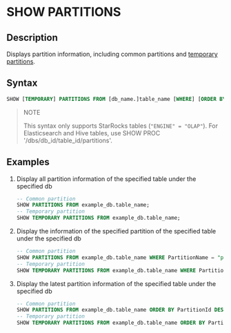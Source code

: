# SHOW PARTITIONS

## Description

Displays partition information, including common partitions and [temporary partitions](../../../table_design/Temporary_partition.md).

## Syntax

```sql
SHOW [TEMPORARY] PARTITIONS FROM [db_name.]table_name [WHERE] [ORDER BY] [LIMIT]
```

> NOTE
>
> This syntax only supports StarRocks tables (`"ENGINE" = "OLAP"`). For Elasticsearch and Hive tables, use SHOW PROC '/dbs/db_id/table_id/partitions'.

## Examples

1. Display all partition information of the specified table under the specified db

    ```sql
    -- Common partition
    SHOW PARTITIONS FROM example_db.table_name;
    -- Temporary partition
    SHOW TEMPORARY PARTITIONS FROM example_db.table_name;
    ```

2. Display the information of the specified partition of the specified table under the specified db

    ```sql
    -- Common partition
    SHOW PARTITIONS FROM example_db.table_name WHERE PartitionName = "p1";
    -- Temporary partition
    SHOW TEMPORARY PARTITIONS FROM example_db.table_name WHERE PartitionName = "p1";
    ```

3. Display the latest partition information of the specified table under the specified db

    ```sql
    -- Common partition
    SHOW PARTITIONS FROM example_db.table_name ORDER BY PartitionId DESC LIMIT 1;
    -- Temporary partition
    SHOW TEMPORARY PARTITIONS FROM example_db.table_name ORDER BY PartitionId DESC LIMIT 1;
    ```

